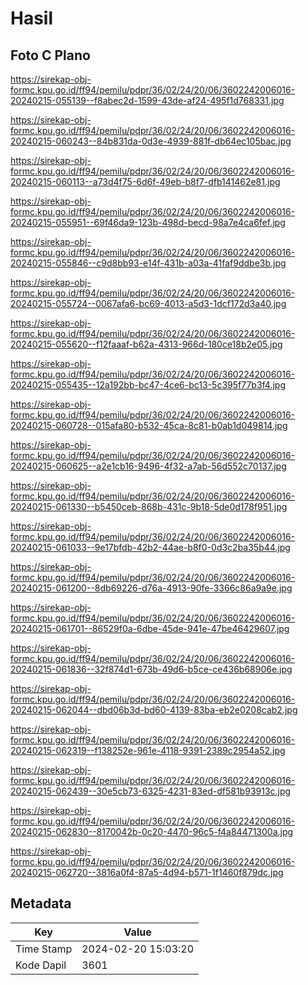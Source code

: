 # Hasil

## Foto C Plano

https://sirekap-obj-formc.kpu.go.id/ff94/pemilu/pdpr/36/02/24/20/06/3602242006016-20240215-055139--f8abec2d-1599-43de-af24-495f1d768331.jpg

https://sirekap-obj-formc.kpu.go.id/ff94/pemilu/pdpr/36/02/24/20/06/3602242006016-20240215-060243--84b831da-0d3e-4939-881f-db64ec105bac.jpg

https://sirekap-obj-formc.kpu.go.id/ff94/pemilu/pdpr/36/02/24/20/06/3602242006016-20240215-060113--a73d4f75-6d6f-49eb-b8f7-dfb141462e81.jpg

https://sirekap-obj-formc.kpu.go.id/ff94/pemilu/pdpr/36/02/24/20/06/3602242006016-20240215-055951--69f46da9-123b-498d-becd-98a7e4ca6fef.jpg

https://sirekap-obj-formc.kpu.go.id/ff94/pemilu/pdpr/36/02/24/20/06/3602242006016-20240215-055846--c9d8bb93-e14f-431b-a03a-41faf9ddbe3b.jpg

https://sirekap-obj-formc.kpu.go.id/ff94/pemilu/pdpr/36/02/24/20/06/3602242006016-20240215-055724--0067afa6-bc69-4013-a5d3-1dcf172d3a40.jpg

https://sirekap-obj-formc.kpu.go.id/ff94/pemilu/pdpr/36/02/24/20/06/3602242006016-20240215-055620--f12faaaf-b62a-4313-966d-180ce18b2e05.jpg

https://sirekap-obj-formc.kpu.go.id/ff94/pemilu/pdpr/36/02/24/20/06/3602242006016-20240215-055435--12a192bb-bc47-4ce6-bc13-5c395f77b3f4.jpg

https://sirekap-obj-formc.kpu.go.id/ff94/pemilu/pdpr/36/02/24/20/06/3602242006016-20240215-060728--015afa80-b532-45ca-8c81-b0ab1d049814.jpg

https://sirekap-obj-formc.kpu.go.id/ff94/pemilu/pdpr/36/02/24/20/06/3602242006016-20240215-060625--a2e1cb16-9496-4f32-a7ab-56d552c70137.jpg

https://sirekap-obj-formc.kpu.go.id/ff94/pemilu/pdpr/36/02/24/20/06/3602242006016-20240215-061330--b5450ceb-868b-431c-9b18-5de0d178f951.jpg

https://sirekap-obj-formc.kpu.go.id/ff94/pemilu/pdpr/36/02/24/20/06/3602242006016-20240215-061033--9e17bfdb-42b2-44ae-b8f0-0d3c2ba35b44.jpg

https://sirekap-obj-formc.kpu.go.id/ff94/pemilu/pdpr/36/02/24/20/06/3602242006016-20240215-061200--8db69226-d76a-4913-90fe-3366c86a9a9e.jpg

https://sirekap-obj-formc.kpu.go.id/ff94/pemilu/pdpr/36/02/24/20/06/3602242006016-20240215-061701--86529f0a-6dbe-45de-941e-47be46429607.jpg

https://sirekap-obj-formc.kpu.go.id/ff94/pemilu/pdpr/36/02/24/20/06/3602242006016-20240215-061836--32f874d1-673b-49d6-b5ce-ce436b68906e.jpg

https://sirekap-obj-formc.kpu.go.id/ff94/pemilu/pdpr/36/02/24/20/06/3602242006016-20240215-062044--dbd06b3d-bd60-4139-83ba-eb2e0208cab2.jpg

https://sirekap-obj-formc.kpu.go.id/ff94/pemilu/pdpr/36/02/24/20/06/3602242006016-20240215-062319--f138252e-961e-4118-9391-2389c2954a52.jpg

https://sirekap-obj-formc.kpu.go.id/ff94/pemilu/pdpr/36/02/24/20/06/3602242006016-20240215-062439--30e5cb73-6325-4231-83ed-df581b93913c.jpg

https://sirekap-obj-formc.kpu.go.id/ff94/pemilu/pdpr/36/02/24/20/06/3602242006016-20240215-062830--8170042b-0c20-4470-96c5-f4a84471300a.jpg

https://sirekap-obj-formc.kpu.go.id/ff94/pemilu/pdpr/36/02/24/20/06/3602242006016-20240215-062720--3816a0f4-87a5-4d94-b571-1f1460f879dc.jpg


## Metadata

| Key        | Value               |
| ---------- | ------------------- |
| Time Stamp | 2024-02-20 15:03:20 |
| Kode Dapil | 3601                |



